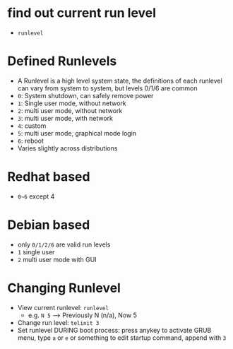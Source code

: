 # find out current run level
- `runlevel`

# Defined Runlevels
* A Runlevel is a high level system state, the definitions of each runlevel can vary from system to system, but levels 0/1/6 are common
* `0`: System shutdown, can safely remove power
* `1`: Single user mode, without network
* `2`: multi user mode, without network
* `3`: multi user mode, with network
* `4`: custom
* `5`: multi user mode, graphical mode login
* `6`: reboot
* Varies slightly across distributions

# Redhat based
- `0~6` except 4

# Debian based
- only `0/1/2/6` are valid run levels
- `1` single user
- `2` multi user mode with GUI

# Changing Runlevel
- View current runlevel: `runlevel`
    - e.g. `N 5` —> Previously N (n/a), Now 5
- Change run level: `telinit 3`
- Set runlevel DURING boot process: press anykey to activate GRUB menu, type `a` or `e` or something to edit startup command, append with `3`
